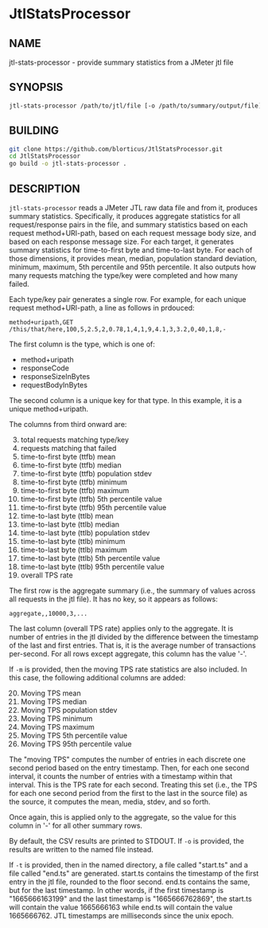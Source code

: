 # JtlStatsProcessor

## NAME

jtl-stats-processor - provide summary statistics from a JMeter jtl file

## SYNOPSIS

```bash
jtl-stats-processor /path/to/jtl/file [-o /path/to/summary/output/file] [-t /directory/to/write/ts/files] [-m] [-h]
```

## BUILDING

```bash
git clone https://github.com/blorticus/JtlStatsProcessor.git
cd JtlStatsProcessor
go build -o jtl-stats-processor .
```

## DESCRIPTION

`jtl-stats-processor` reads a JMeter JTL raw data file and from it, produces summary statistics.
Specifically, it produces aggregate statistics for all request/response pairs in the file, and
summary statistics based on each request method+URI-path, based on each request message body size, and based on
each response message size.  For each target, it generates summary statistics for time-to-first byte
and time-to-last byte.  For each of those dimensions, it provides mean, median, population standard deviation,
minimum, maximum, 5th percentile and 95th percentile.  It also outputs how many requests matching the type/key
were completed and how many failed.

Each type/key pair generates a single row.  For example, for each unique request method+URI-path, a line as follows in prdouced:

```
method+uripath,GET /this/that/here,100,5,2.5,2,0.78,1,4,1,9,4.1,3,3.2,0,40,1,8,-
```

The first column is the type, which is one of:

* method+uripath
* responseCode
* responseSizeInBytes
* requestBodyInBytes

The second column is a unique key for that type.  In this example, it is a unique method+uripath.

The columns from third onward are:

3. total requests matching type/key
4. requests matching that failed
5. time-to-first byte (ttfb) mean
6. time-to-first byte (ttfb) median
7. time-to-first byte (ttfb) population stdev
8. time-to-first byte (ttfb) minimum
9. time-to-first byte (ttfb) maximum
10. time-to-first byte (ttfb) 5th percentile value
11. time-to-first byte (ttfb) 95th percentile value
12. time-to-last byte (ttlb) mean
13. time-to-last byte (ttlb) median
14. time-to-last byte (ttlb) population stdev
15. time-to-last byte (ttlb) minimum
16. time-to-last byte (ttlb) maximum
17. time-to-last byte (ttlb) 5th percentile value
18. time-to-last byte (ttlb) 95th percentile value
19. overall TPS rate

The first row is the aggregate summary (i.e., the summary of values across all requests in the jtl file).  It has no
key, so it appears as follows:

```
aggregate,,10000,3,...
```

The last column (overall TPS rate) applies only to the aggregate.  It is number of entries in the jtl divided by the
difference between the timestamp of the last and first entries.  That is, it is the average number of transactions
per-second.  For all rows except aggregate, this column has the value '-'.

If `-m` is provided, then the moving TPS rate statistics are also included.  In this case, the following additional
columns are added:

20. Moving TPS mean
21. Moving TPS median
22. Moving TPS population stdev
23. Moving TPS minimum
24. Moving TPS maximum
25. Moving TPS 5th percentile value
26. Moving TPS 95th percentile value

The "moving TPS" computes the number of entries in each discrete one second period based on the entry timestamp.
Then, for each one second interval, it counts the number of entries with a timestamp within that interval.
This is the TPS rate for each second.  Treating this set (i.e., the TPS for each one second period from the first
to the last in the source file) as the source, it computes the mean, media, stdev, and so forth.

Once again, this is applied only to the aggregate, so the value for this column in '-' for all other summary rows.

By default, the CSV results are printed to STDOUT.  If `-o` is provided, the results are written to the named
file instead.

If `-t` is provided, then in the named directory, a file called "start.ts" and a file called "end.ts" are generated.
start.ts contains the timestamp of the first entry in the jtl file, rounded to the floor second.  end.ts contains
the same, but for the last timestamp.  In other words, if the first timestamp is "1665666163199" and the last timestamp
is "1665666762869", the start.ts will contain the value 1665666163 while end.ts will contain the value 1665666762.
JTL timestamps are milliseconds since the unix epoch.
